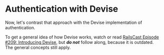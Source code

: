# Authentication with Devise

Now, let's contrast that approach with the Devise implementation of authentication.

To get a general idea of how Devise works, watch or read [RailsCast Episode #209: Introducing Devise](http://railscasts.com/episodes/209-introducing-devise?view=asciicast), but ***do not*** follow along, because it is outdated. The general concepts still apply.
